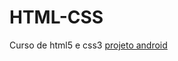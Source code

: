# HTML-CSS
 Curso de html5 e css3
  <a href="https://henriquefgegunis.github.io/HTML-CSS/exercicios/projeto-android/projeto%20android.html">projeto android</a>
 